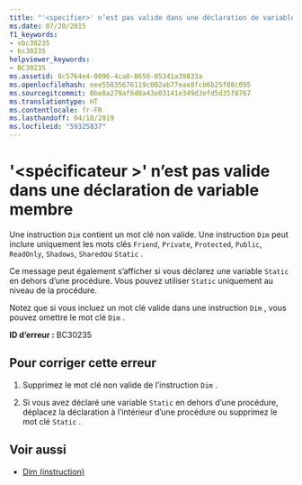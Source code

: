 ```yaml
---
title: "'<specifier>' n’est pas valide dans une déclaration de variable membre"
ms.date: 07/20/2015
f1_keywords:
- vbc30235
- bc30235
helpviewer_keywords:
- BC30235
ms.assetid: 8c5764e4-0096-4ca0-8656-05341a39833a
ms.openlocfilehash: eee55835676119c002ab77eae8fcb6b25f08c095
ms.sourcegitcommit: 0be8a279af6d8a43e03141e349d3efd5d35f8767
ms.translationtype: HT
ms.contentlocale: fr-FR
ms.lasthandoff: 04/18/2019
ms.locfileid: "59325837"
---
```

# <a name="specifier-is-not-valid-on-a-member-variable-declaration"></a>'\<spécificateur >' n’est pas valide dans une déclaration de variable membre
Une instruction `Dim` contient un mot clé non valide. Une instruction `Dim` peut inclure uniquement les mots clés `Friend`, `Private`, `Protected`, `Public`, `ReadOnly`, `Shadows`, `Shared`ou `Static` .  
  
 Ce message peut également s’afficher si vous déclarez une variable `Static` en dehors d’une procédure. Vous pouvez utiliser `Static` uniquement au niveau de la procédure.  
  
 Notez que si vous incluez un mot clé valide dans une instruction `Dim` , vous pouvez omettre le mot clé `Dim` .  
  
 **ID d’erreur :** BC30235  
  
## <a name="to-correct-this-error"></a>Pour corriger cette erreur  
  
1. Supprimez le mot clé non valide de l’instruction `Dim` .  
  
2. Si vous avez déclaré une variable `Static` en dehors d’une procédure, déplacez la déclaration à l’intérieur d’une procédure ou supprimez le mot clé `Static` .  
  
## <a name="see-also"></a>Voir aussi

- [Dim (instruction)](../../visual-basic/language-reference/statements/dim-statement.md)
